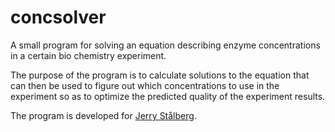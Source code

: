 # concsolver

A small program for solving an equation describing enzyme concentrations in a certain bio chemistry experiment.

The purpose of the program is to calculate solutions to the equation that can then be used to figure out which concentrations to use in the experiment so as to optimize the predicted quality of the experiment results.

The program is developed for [Jerry Stålberg](http://www.slu.se/en/about-slu/contact-slu/search/search-employee/person-presentation/?emp=BBFB7557172BD4E19D9F734A050512F2).